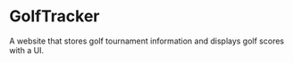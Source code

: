 # GolfTracker
A website that stores golf tournament information and displays golf scores with a UI.
